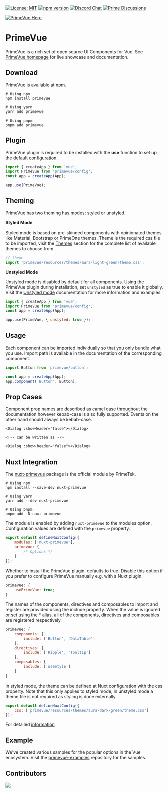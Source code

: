[![License: MIT](https://img.shields.io/badge/License-MIT-yellow.svg)](https://opensource.org/licenses/MIT)
[![npm version](https://badge.fury.io/js/primevue.svg)](https://badge.fury.io/js/primevue)
[![Discord Chat](https://img.shields.io/discord/557940238991753223.svg?color=7289da&label=chat&logo=discord)](https://discord.gg/gzKFYnpmCY)
[![Prime Discussions](https://img.shields.io/github/discussions-search?query=org%3Aprimefaces&logo=github&label=Prime%20Discussions&link=https%3A%2F%2Fgithub.com%2Forgs%2Fprimefaces%2Fdiscussions)](https://github.com/orgs/primefaces/discussions)

[![PrimeVue Hero](https://www.primefaces.org/static/social/primevue-preview.jpg)](https://primevue.org/)

# PrimeVue

PrimeVue is a rich set of open source UI Components for Vue. See [PrimeVue homepage](https://primevue.org/) for live showcase and documentation.

## Download

PrimeVue is available at [npm](https://www.npmjs.com/package/primevue).

```
# Using npm
npm install primevue

# Using yarn
yarn add primevue

# Using pnpm
pnpm add primevue
```

## Plugin

PrimeVue plugin is required to be installed with the **use** function to set up the default [configuration](https://primevue.org/theming).

```javascript
import { createApp } from 'vue';
import PrimeVue from 'primevue/config';
const app = createApp(App);

app.use(PrimeVue);
```

## Theming

PrimeVue has two theming has modes; styled or unstyled.

**Styled Mode**

Styled mode is based on pre-skinned components with opinionated themes like Material, Bootstrap or PrimeOne themes. Theme is the required css file to be imported, visit the [Themes](https://primevue.org/theming) section for the complete list of available themes to choose from.

```javascript
// theme
import 'primevue/resources/themes/aura-light-green/theme.css';
```

**Unstyled Mode**

Unstyled mode is disabled by default for all components. Using the PrimeVue plugin during installation, set `unstyled` as true to enable it globally. Visit the [Unstyled mode](https://primevue.org/unstyled) documentation for more information and examples.

```javascript
import { createApp } from 'vue';
import PrimeVue from 'primevue/config';
const app = createApp(App);

app.use(PrimeVue, { unstyled: true });
```

## Usage

Each component can be imported individually so that you only bundle what you use. Import path is available in the documentation of the corresponding component.

```javascript
import Button from 'primevue/button';

const app = createApp(App);
app.component('Button', Button);
```

## Prop Cases

Component prop names are described as camel case throughout the documentation however kebab-case is also fully supported. Events on the other hand should always be kebab-case.

```vue
<Dialog :showHeader="false"></Dialog>

<!-- can be written as -->

<Dialog :show-header="false"></Dialog>
```

## Nuxt Integration

The [nuxt-primevue](https://www.npmjs.com/package/nuxt-primevue) package is the official module by PrimeTek.

```
# Using npm
npm install --save-dev nuxt-primevue

# Using yarn
yarn add --dev nuxt-primevue

# Using pnpm
pnpm add -D nuxt-primevue
```

The module is enabled by adding `nuxt-primevue` to the modules option. Configuration values are defined with the `primevue` property.

```javascript
export default defineNuxtConfig({
    modules: ['nuxt-primevue'],
    primevue: {
        /* Options */
    }
});
```

Whether to install the PrimeVue plugin, defaults to true. Disable this option if you prefer to configure PrimeVue manually e.g. with a Nuxt plugin.

```javascript
primevue: {
    usePrimeVue: true;
}
```

The names of the components, directives and composables to import and register are provided using the include property. When the value is ignored or set using the \* alias, all of the components, directives and composables are registered respectively.

```javascript
primevue: {
    components: {
        include: ['Button', 'DataTable']
    },
    directives: {
        include: ['Ripple', 'Tooltip']
    },
    composables: {
        include: ['useStyle']
    }
}
```

In styled mode, the theme can be defined at Nuxt configuration with the css property. Note that this only applies to styled mode, in unstyled mode a theme file is not required as styling is done externally.

```javascript
export default defineNuxtConfig({
    css: ['primevue/resources/themes/aura-dark-green/theme.css']
});
```

For detailed [information](https://primevue.org/nuxt)

## Example

We've created various samples for the popular options in the Vue ecosystem. Visit the [primevue-examples](https://github.com/primefaces/primevue-examples) repository for the samples.

## Contributors

<a href="https://github.com/primefaces/primevue/graphs/contributors">
  <img src="https://contrib.rocks/image?repo=primefaces/primevue" />
</a>
